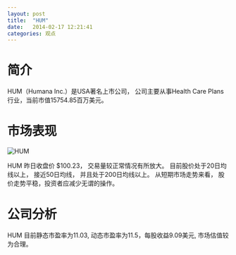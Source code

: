 ```yaml
---
layout: post
title:  "HUM"
date:   2014-02-17 12:21:41
categories: 观点
---
```


# 简介
HUM（Humana Inc.）是USA著名上市公司，
公司主要从事Health Care Plans行业，当前市值15754.85百万美元。

# 市场表现

![HUM](http://finviz.com/chart.ashx?t=HUM&ty=c&ta=1&p=d&s=l)

HUM 昨日收盘价 $100.23，
交易量较正常情况有所放大。
目前股价处于20日均线以上，
接近50日均线，
并且处于200日均线以上。
从短期市场走势来看，
股价走势平稳，投资者应减少无谓的操作。

# 公司分析
HUM 目前静态市盈率为11.03, 动态市盈率为11.5，每股收益9.09美元,
市场估值较为合理。
